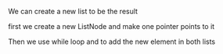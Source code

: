 We can create a new list to be the result

first we create a new ListNode and make one pointer points to it

Then we use while loop and to add the new element in both lists

